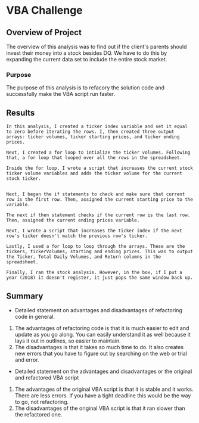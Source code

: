 # VBA Challenge

## Overview of Project
The overview of this analysis was to find out if the client's parents should invest their money into a stock besides DQ. We have to do this by expanding the current data set to include the entire stock market.

### Purpose
The purpose of this analysis is to refacory the solution code and successfully make the VBA script run faster.

## Results
    In this analysis, I created a ticker index variable and set it equal to zero before iterating the rows. I, then created three output arrays: ticker volumes, ticker starting prices, and ticker ending prices.

    Next, I created a for loop to intialize the ticker volumes. Following that, a for loop that looped over all the rows in the spreadsheet.

    Inside the for loop, I wrote a script that increases the current stock ticker volume variables and adds the ticker volume for the current stock ticker.


    Next, I began the if statements to check and make sure that current row is the first row. Then, assigned the current starting price to the variable.

    The next if then statement checks if the current row is the last row. Then, assigned the current ending prices variable.

    Next, I wrote a script that increases the ticker index if the next row's ticker doesn't match the previous row's ticker.

    Lastly, I used a for loop to loop through the arrays. These are the tickers, tickerVolumes, starting and ending prices. This was to output the Ticker, Total Daily Volumes, and Return columns in the spreadsheet.

    Finally, I ran the stock analysis. However, in the box, if I put a year (2018) it doesn't register, it just pops the same window back up.



## Summary


- Detailed statement on advantages and disadvantages of refactoring code in general.
1. The advantages of refactoring code is that it is much easier to edit and update as you go along. You can easily understand it as well because it lays it out in outlines, so easier to maintain.
2. The disadvantages is that it takes so much time to do. It also creates new errors that you have to figure out by searching on the web or trial and error.

- Detailed statement on the advantages and disadvantages or the original and refactored VBA script
1. The advantages of the original VBA script is that it is stable and it works. There are less errors. If you have a tight deadline this would be the way to go, not refactoring.
2. The disadvantages of the original VBA script is that it ran slower than the refactored one.